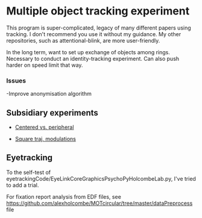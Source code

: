 Multiple object tracking experiment
==============
This program is super-complicated, legacy of many different papers using tracking. I don't recommend you use it without my guidance. My other repositories, such as attentional-blink, are more user-friendly.

In the long term, want to set up exchange of objects among rings. Necessary to conduct an identity-tracking experiment. Can also push harder on speed limit that way.

### Issues
-Improve anonymisation algorithm

## Subsidiary experiments

- [Centered vs. peripheral](experiment_specific/rps_limit/centered_vs_peripheral.md)

- [Square traj, modulations](experiment_specific/rps_limit/square.md)

## Eyetracking

To the self-test of eyetrackingCode/EyeLinkCoreGraphicsPsychoPyHolcombeLab.py, I've tried to add a trial.

For fixation report analysis from EDF files, see https://github.com/alexholcombe/MOTcircular/tree/master/dataPreprocess file
